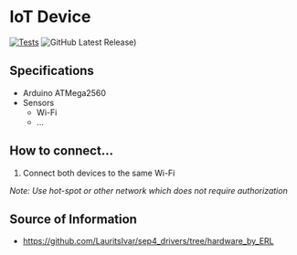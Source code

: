 # IoT Device

[![Tests](https://github.com/SEP4Y-S24/iot/actions/workflows/build.yaml/badge.svg)](https://github.com/SEP4Y-S24/iot/actions/workflows/build.yaml)
![GitHub Latest Release)](https://img.shields.io/github/v/release/SEP4Y-S24/iot?logo=github)

## Specifications

- Arduino ATMega2560
- Sensors
  - Wi-Fi
  - ...

## How to connect...

1. Connect both devices to the same Wi-Fi

_Note: Use hot-spot or other network which does not require authorization_

## Source of Information

- https://github.com/LauritsIvar/sep4_drivers/tree/hardware_by_ERL
